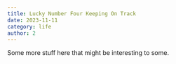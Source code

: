 ```yaml
---
title: Lucky Number Four Keeping On Track
date: 2023-11-11
category: life
author: 2
---
```


Some more stuff here that might be interesting to some.
